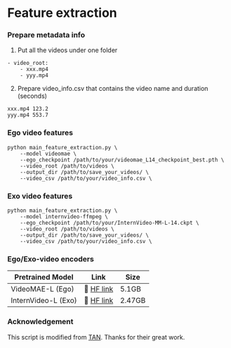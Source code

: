 # Feature extraction

### Prepare metadata info 
1. Put all the videos under one folder
```
- video_root:
    - xxx.mp4
    - yyy.mp4
```
2. Prepare video_info.csv that contains the video name and duration (seconds)
```
xxx.mp4 123.2
yyy.mp4 553.7
```

### Ego video features
```
python main_feature_extraction.py \
    --model videomae \
    --ego_checkpoint /path/to/your/videomae_L14_checkpoint_best.pth \
    --video_root /path/to/videos \
    --output_dir /path/to/save_your_videos/ \
    --video_csv /path/to/your/video_info.csv \
```

### Exo video features 
```
python main_feature_extraction.py \
    --model internvideo-ffmpeg \
    --ego_checkpoint /path/to/your/InternVideo-MM-L-14.ckpt \
    --video_root /path/to/videos \
    --output_dir /path/to/save_your_videos/ \
    --video_csv /path/to/your/video_info.csv \
```

### Ego/Exo-video encoders
| Pretrained Model | Link | Size |
|-------------------------|--------|--------|
| VideoMAE-L (Ego) | 🤗 [HF link](https://huggingface.co/Jazzcharles/EgoInstructor-ModelZoo/resolve/main/videomae_L14_checkpoint_best.pth) | 5.1GB
| InternVideo-L (Exo) | 🤗 [HF link](https://huggingface.co/OpenGVLab/InternVideo1.0/resolve/main/InternVideo-MM-L-14.ckpt) | 2.47GB

### Acknowledgement
This script is modified from [TAN](https://github.com/TengdaHan/TemporalAlignNet/tree/main/htm_zoo). Thanks for their great work.
